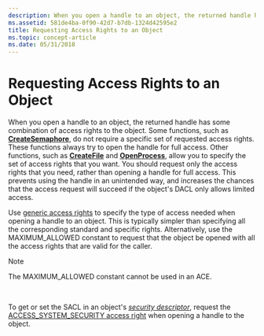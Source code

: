 ```yaml
---
description: When you open a handle to an object, the returned handle has some combination of access rights to the object.
ms.assetid: 581de4ba-0f90-42d7-b7db-1324d42595e2
title: Requesting Access Rights to an Object
ms.topic: concept-article
ms.date: 05/31/2018
---
```


# Requesting Access Rights to an Object

When you open a handle to an object, the returned handle has some combination of access rights to the object. Some functions, such as [**CreateSemaphore**](/windows/desktop/api/winbase/nf-winbase-createsemaphorea), do not require a specific set of requested access rights. These functions always try to open the handle for full access. Other functions, such as [**CreateFile**](/windows/desktop/api/fileapi/nf-fileapi-createfilea) and [**OpenProcess**](/windows/desktop/api/processthreadsapi/nf-processthreadsapi-openprocess), allow you to specify the set of access rights that you want. You should request only the access rights that you need, rather than opening a handle for full access. This prevents using the handle in an unintended way, and increases the chances that the access request will succeed if the object's DACL only allows limited access.

Use [generic access rights](generic-access-rights.md) to specify the type of access needed when opening a handle to an object. This is typically simpler than specifying all the corresponding standard and specific rights. Alternatively, use the MAXIMUM\_ALLOWED constant to request that the object be opened with all the access rights that are valid for the caller.

> [!Note]  
> The MAXIMUM\_ALLOWED constant cannot be used in an ACE.

 

To get or set the SACL in an object's [*security descriptor*](/windows/desktop/SecGloss/s-gly), request the [ACCESS\_SYSTEM\_SECURITY access right](sacl-access-right.md) when opening a handle to the object.

 

 
